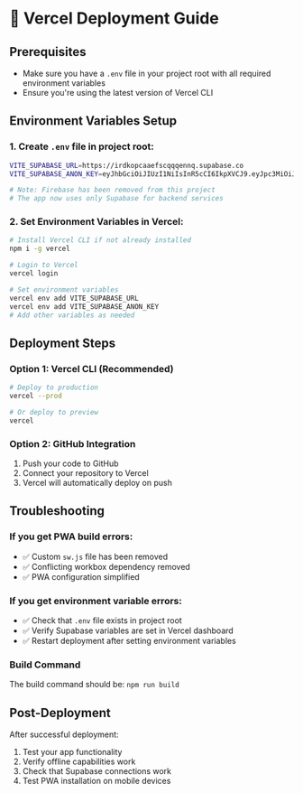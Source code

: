 # 🚀 Vercel Deployment Guide

## Prerequisites
- Make sure you have a `.env` file in your project root with all required environment variables
- Ensure you're using the latest version of Vercel CLI

## Environment Variables Setup

### 1. Create `.env` file in project root:
```bash
VITE_SUPABASE_URL=https://irdkopcaaefscqqqennq.supabase.co
VITE_SUPABASE_ANON_KEY=eyJhbGciOiJIUzI1NiIsInR5cCI6IkpXVCJ9.eyJpc3MiOiJzdXBhYmFzZSIsInJlZiI6ImlyZGtvcGNhYWVmc2NxcXFlbm5xIiwicm9sZSI6ImFub24iLCJpYXQiOjE3NTU4OTU3OTUsImV4cCI6MjA3MTQ3MTc5NX0.4eXhKwK1ib6ArwzaS7V8gt-vZFzCzJzr_-ld0a9bOq0

# Note: Firebase has been removed from this project
# The app now uses only Supabase for backend services
```

### 2. Set Environment Variables in Vercel:
```bash
# Install Vercel CLI if not already installed
npm i -g vercel

# Login to Vercel
vercel login

# Set environment variables
vercel env add VITE_SUPABASE_URL
vercel env add VITE_SUPABASE_ANON_KEY
# Add other variables as needed
```

## Deployment Steps

### Option 1: Vercel CLI (Recommended)
```bash
# Deploy to production
vercel --prod

# Or deploy to preview
vercel
```

### Option 2: GitHub Integration
1. Push your code to GitHub
2. Connect your repository to Vercel
3. Vercel will automatically deploy on push

## Troubleshooting

### If you get PWA build errors:
- ✅ Custom `sw.js` file has been removed
- ✅ Conflicting workbox dependency removed
- ✅ PWA configuration simplified

### If you get environment variable errors:
- ✅ Check that `.env` file exists in project root
- ✅ Verify Supabase variables are set in Vercel dashboard
- ✅ Restart deployment after setting environment variables

### Build Command
The build command should be: `npm run build`

## Post-Deployment
After successful deployment:
1. Test your app functionality
2. Verify offline capabilities work
3. Check that Supabase connections work
4. Test PWA installation on mobile devices
